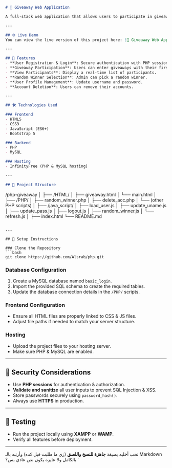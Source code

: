 ```markdown
# 🎁 Giveaway Web Application  

A full-stack web application that allows users to participate in giveaways, view participants in real-time, and randomly select a winner. Built with **PHP, MySQL, JavaScript, and Bootstrap**.  

---

## 🌐 Live Demo  
You can view the live version of this project here: [🎁 Giveaway Web Application Live](https://github.com/Alsrab/php.git)  

---

## 🚀 Features  
- **User Registration & Login**: Secure authentication with PHP sessions.  
- **Giveaway Participation**: Users can enter giveaways with their first name, last name, and email.  
- **View Participants**: Display a real-time list of participants.  
- **Random Winner Selection**: Admin can pick a random winner.  
- **User Profile Management**: Update username and password.  
- **Account Deletion**: Users can remove their accounts.  

---

## 🛠️ Technologies Used  

### Frontend  
- HTML5  
- CSS3  
- JavaScript (ES6+)  
- Bootstrap 5  

### Backend  
- PHP  
- MySQL  

### Hosting  
- InfinityFree (PHP & MySQL hosting)  

---

## 📂 Project Structure  

```

/php-giveaway
│
├── /HTML/
│   ├── giveaway.html
│   └── main.html
│
├── /PHP/
│   ├── random\_winner.php
│   ├── delete\_acc.php
│   └── (other PHP scripts)
│
├── /java\_script/
│   ├── load\_user.js
│   ├── update\_uname.js
│   ├── update\_pass.js
│   ├── logout.js
│   ├── random\_winner.js
│   └── refresh.js
│
├── index.html
└── README.md

````

---

## 📌 Setup Instructions  

### Clone the Repository  
```bash
git clone https://github.com/Alsrab/php.git
````

### Database Configuration

1. Create a MySQL database named `basic_login`.
2. Import the provided SQL schema to create the required tables.
3. Update the database connection details in the `/PHP/` scripts.

### Frontend Configuration

* Ensure all HTML files are properly linked to CSS & JS files.
* Adjust file paths if needed to match your server structure.

### Hosting

* Upload the project files to your hosting server.
* Make sure PHP & MySQL are enabled.

---

## 🔐 Security Considerations

* Use **PHP sessions** for authentication & authorization.
* **Validate and sanitize** all user inputs to prevent SQL Injection & XSS.
* Store passwords securely using `password_hash()`.
* Always use **HTTPS** in production.

---

## 🧪 Testing

* Run the project locally using **XAMPP** or **WAMP**.
* Verify all features before deployment.

---



تحب أخليه بصيغة **جاهزة للنسخ واللصق** (زي ما طلبت قبل كده) وأرتبه بالـ Markdown بالكامل ولا عايزه يكون نص عادي بس؟
`

